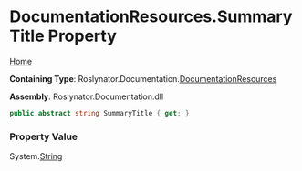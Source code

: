 <a name="_top"></a>

# DocumentationResources\.SummaryTitle Property

[Home](../../../../README.md#_top)

**Containing Type**: Roslynator\.Documentation\.[DocumentationResources](../README.md#_top)

**Assembly**: Roslynator\.Documentation\.dll

```csharp
public abstract string SummaryTitle { get; }
```

### Property Value

System\.[String](https://docs.microsoft.com/en-us/dotnet/api/system.string)

